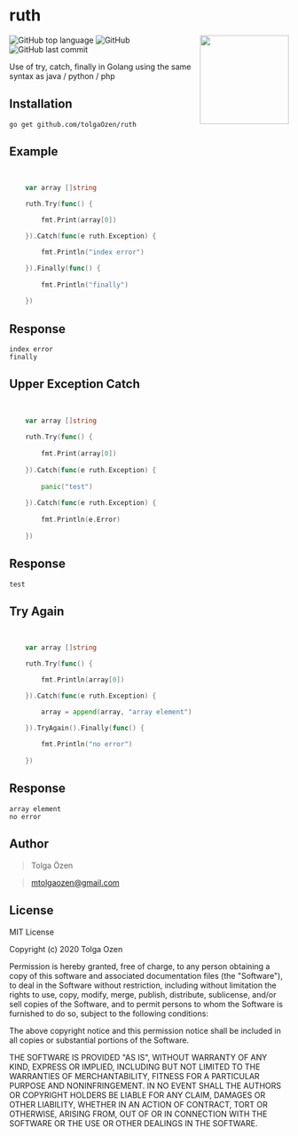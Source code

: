 # ruth

<img align="right" width="160px" src="https://user-images.githubusercontent.com/39353278/72250770-74300400-360d-11ea-9f48-42b716aa5cee.png">

![GitHub top language](https://img.shields.io/github/languages/top/tolgaOzen/ruth?style=flat-square)
![GitHub](https://img.shields.io/github/license/tolgaOzen/ruth?style=flat-square)
![GitHub last commit](https://img.shields.io/github/last-commit/tolgaOzen/ruth?style=flat-square)

Use of try, catch, finally in Golang using the same syntax as java / python / php



## Installation

```
go get github.com/tolgaOzen/ruth
```


## Example

```go

  
    var array []string

    ruth.Try(func() {

        fmt.Print(array[0])

    }).Catch(func(e ruth.Exception) {

        fmt.Println("index error")

    }).Finally(func() {
		
        fmt.Println("finally")
		
    })


```

## Response
```
index error
finally
```

## Upper Exception Catch

```go

  
    var array []string
    
    ruth.Try(func() {
    
        fmt.Print(array[0])
    
    }).Catch(func(e ruth.Exception) {
    
        panic("test")
    
    }).Catch(func(e ruth.Exception) {
    		
        fmt.Println(e.Error)
    
    })


```
## Response
```
test
```


## Try Again

```go

  
    var array []string

    ruth.Try(func() {

        fmt.Println(array[0])

    }).Catch(func(e ruth.Exception) {

        array = append(array, "array element")

    }).TryAgain().Finally(func() {
		
        fmt.Println("no error")
		
    })


```
## Response
```
array element
no error
```



## Author

>Tolga Özen

>mtolgaozen@gmail.com


## License

MIT License

Copyright (c) 2020 Tolga Ozen

Permission is hereby granted, free of charge, to any person obtaining a copy
of this software and associated documentation files (the "Software"), to deal
in the Software without restriction, including without limitation the rights
to use, copy, modify, merge, publish, distribute, sublicense, and/or sell
copies of the Software, and to permit persons to whom the Software is
furnished to do so, subject to the following conditions:

The above copyright notice and this permission notice shall be included in all
copies or substantial portions of the Software.

THE SOFTWARE IS PROVIDED "AS IS", WITHOUT WARRANTY OF ANY KIND, EXPRESS OR
IMPLIED, INCLUDING BUT NOT LIMITED TO THE WARRANTIES OF MERCHANTABILITY,
FITNESS FOR A PARTICULAR PURPOSE AND NONINFRINGEMENT. IN NO EVENT SHALL THE
AUTHORS OR COPYRIGHT HOLDERS BE LIABLE FOR ANY CLAIM, DAMAGES OR OTHER
LIABILITY, WHETHER IN AN ACTION OF CONTRACT, TORT OR OTHERWISE, ARISING FROM,
OUT OF OR IN CONNECTION WITH THE SOFTWARE OR THE USE OR OTHER DEALINGS IN THE
SOFTWARE.